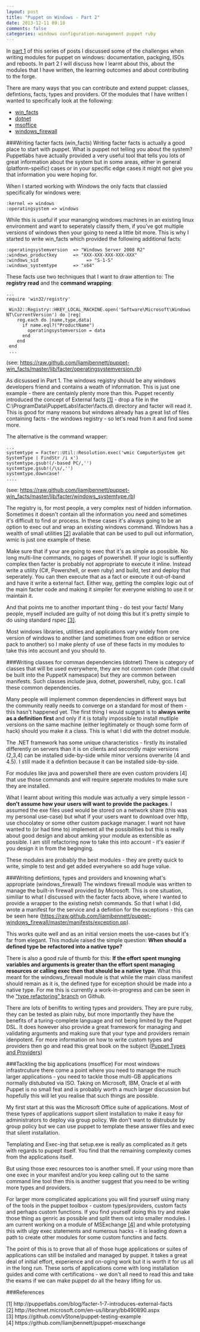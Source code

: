 ```yaml
---
layout: post
title: "Puppet on Windows - Part 2"
date: 2013-12-11 09:18
comments: false
categories: windows configuration-management puppet ruby
---
```

In <a href="/blog/2013/10/06/puppet-on-windows-part-1">part 1</a> of this series of posts I discussed some of the challenges when writing modules for puppet on windows: documentation, packging, ISOs and reboots. In part 2 I will discuss how I learnt about this, about the modules that I have written, the learning outcomes and about contributing to the forge.

There are many ways that you can contribute and extend puppet: classes, defintions, facts, types and providers. Of the modules that I have written I wanted to specifically look at the following:

* <a href="http://forge.puppetlabs.com/liamjbennett/win_facts">win_facts</a>
* <a href="http://forge.puppetlabs.com/liamjbennett/dotnet">dotnet</a>
* <a href="http://forge.puppetlabs.com/liamjbennett/msoffice">msoffice</a>
* <a href="http://forge.puppetlabs.com/liamjbennett/windows_firewall">windows_firewall</a>

###Writing facter facts (win_facts)
Writing facter facts is actually a good place to start with puppet. What is puppet not telling you about the system? Puppetlabs have actually provided a very useful tool that tells you lots of great information about the system but in some areas, either in general (platform-speific) cases or in your specific edge cases it might not give you that information you were hoping for.

When I started working with Windows the only facts that classied specifically for windows were:
   
    :kernel => windows
    :operatingsystem => windows

While this is useful if your mananging windows machines in an existing linux environment and want to seperately classify them, if you've got multiple versions of windows then your going to need a little bit more. This is why I started to write win_facts which provided the following additional facts:

    :operatingsystemversion  => "Windows Server 2008 R2"
    :windows_productkey      => "XXX-XXX-XXX-XXX-XXX"
    :windows_sid                  => "S-1-S"
    :windows_systemtype      => "x64"

These facts use two techniques that I want to draw attention to: The **registry read** and the **command wrapping**:

    ...
    require 'win32/registry'
    
     Win32::Registry::HKEY_LOCAL_MACHINE.open('Software\Microsoft\Windows NT\CurrentVersion') do |reg|
        reg.each do |name,type,data|
          if name.eql?("ProductName")
            operatingsystemversion = data
          end
        end
     end
     ...

(see: https://raw.github.com/liamjbennett/puppet-win_facts/master/lib/facter/operatingsystemversion.rb)

As dicsussed in Part 1. The windows registry should be any windows developers friend and contains a weath of information. This is just one example - there are centainly plenty more than this. Puppet recently introduced the concept of External facts [[1]](#53f76edfd65c1180adcd08fb6eb7bd45) - drop a file in the C:\ProgramData\PuppetLabs\facter\facts.d\ directory and facter will read it. This is good for many reasons but windows already has a great list of files containing facts - the windows registry - so let's read from it and find some more.

The alternative is the command wrapper:

    ...
    systemtype = Facter::Util::Resolution.exec('wmic ComputerSystem get SystemType | FindStr /i x')
    systemtype.gsub!(/-based PC/,'')
    systemtype.gsub!(/\s/,'')
    systemtype.downcase!
    ....

(see: https://raw.github.com/liamjbennett/puppet-win_facts/master/lib/facter/windows_systemtype.rb)

The registry is, for most people, a very complex nest of hidden information. Sometimes it doesn't contain all the information you need and sometimes it's difficult to find or process. In these cases it's always going to be an option to exec out and wrap an existing windows command. Windows has a wealth of small utilities [[2]](#347ddd0bb5273c14a5cce0688cef7939) avaliable that can be used to pull out information, wmic is just one example of these.

Make sure that if your are going to exec that it's as simple as possible. No long multi-line commands, no pages of powershell. If your logic is suffiently complex then facter is probably not appropriate to execute it inline. Instead write a utility (C#, Powershell, or even ruby) and build, test and deploy that seperately. You can then execute that as a fact or execute it out-of-band and have it write a external fact. Either way, getting the complex logic out of the main facter code and making it simpiler for everyone wishing to use it or maintain it.

And that points me to another important thing - do test your facts! Many people, myself included are guilty of not doing this but it's pretty simple to do using standard rspec [[3]](#9d7fcbe9e40e5fac0ea095bfdfdae797).

Most windows libraries, utilities and applications vary widely from one version of windows to another (and sometimes from one edition or service pack to another) so I make plenty of use of these facts in my modules to take this into account and you should to.

###Writing classes for comman dependencies (dotnet)
There is category of classes that will be used everywhere, they are not common code (that could be built into the PuppetX namespace) but they are common between manifests. Such classes include java, dotnet, powershell, ruby, gcc. I call these common dependencies. 

Many people will implement common dependencies in different ways but the community really needs to converge on a standard for most of them - this hasn't happened yet. The first thing I would suggest is to **always write as a definition first** and only if it is totally impossible to install mutliple versions on the same machine (either legitimately or though some form of hack) should you make it a class. This is what I did with the dotnet module.

The .NET framework has some unique characteristics - firstly its installed differently on servers than it is on clients and secondly major versions (2,3,4) can be installed side-by-side while minor versions overwrite (4 and 4.5). I still made it a defintion because it can be installed side-by-side.

For modules like java and powershell there are even custom providers [4] that use those commands and will require seperate modules to make sure they are installed.

What I learnt about writing this module was actually a very simple lesson - **don't assume how your users will want to provide the packages**. I assumed the exe files used would be stored on a network share (this was my personal use-case) but what if your users want to download over http, use chocolatey or some other custom package manager. I want not have wanted to (or had time to) implement all the possibilities but this is really about good design and about amking your module as extensible as possible. I am still refactoring now to take this into account - it's easier if you design it in from the beginging.

These modules are probably the best modules - they are pretty quick to write, simple to test and get added everywhere so add huge value. 

###Writing defintions, types and providers and knowning what's appropriate (windows_firewall)
The windows firewall module was written to manage the built-in firewall provided by Microsoft. This is one situation, similiar to what I discussed with the facter facts above, where I wanted to provide a wrapper to the existing netsh commands. So that I what I did, wrote a manifest for the service and a defintion for the exceptions - this can be seen here (https://raw.github.com/liamjbennett/puppet-windows_firewall/master/manifests/exception.pp).

This works quite well and as an initial version meets the use-cases but it's far from elegant. This module raised the simple question: **When should a defined type be refactored into a native type?**

There is also a good rule of thumb for this: **If the effort spent munging variables and arguments is greater than the effort spent managing resources or calling exec then that should be a native type**. What this meant for the windows_firewall module is that while the main class manifest should remain as it is, the defined type for exception should be made into a native type. For me this is currently a work-in-progress and can be seen in the <a href="https://github.com/liamjbennett/puppet-windows_firewall/tree/type_refactoring">"type refactoring" branch</a> on Github.

There are lots of benifits to writing types and providers. They are pure ruby, they can be tested as plain ruby, but more importantly they have the benefits of a turing-complete language and not being limited by the Puppet DSL. It does however also provide a great framework for managing and validating arguments and making sure that your type and providers remain idenpotent. For more information on how to write custom types and providers then go and read this great book on the subject (<a href="http://www.amazon.co.uk/Puppet-Types-Providers-Dan-Bode-ebook/dp/B00ANCH2GK/">Puppet Types and Providers</a>)

###Tackling the big applications (msoffice)
For most windows infrastrcuture there come a point where you need to manage the much larger applications - you need to tackle those multi-GB applications normally distubuted via ISO. Taking on Microsoft, IBM, Oracle et al with Puppet is no small feat and is probably worth a much larger discussion but hopefully this will let you realise that such things are possible.

My first start at this was the Microsoft Office suite of applications. Most of these types of applications support silent installation to make it easy for administrators to deploy via group policy. We don't want to distrubute by group policy but we can use puppet to template these answer files and exec that silent installation.

Templating and Exec-ing that setup.exe is really as complicated as it gets with regards to pupept itself. You find that the remaining complexity comes from the applications itself. 

But using those exec resources too is another smell. If your using more than one exec in your manifest and/or you keep calling out to the same command line tool then this is another suggest that you need to be writing more types and providers. 

For larger more complicated applications you will find yourself using many of the tools in the puppet toolbox - custom types/providers, custom facts and perhaps custom functions. If you find yourself doing this try and make those thing as genric as possible and split them out into smaller modules. I am current working on a module of MSExchange [[4]](#ce43fac37be445f0bb6a6c9d74b55752) and while prototyping this with ulgy exec statements and numerous hacks - it is leading down a path to create other modules for some custom functins and facts. 

The point of this is to prove that all of those huge applications or suites of applications can still be installed and managed by puppet. It takes a great deal of initial effort, experience and on-oging work but it is worth it for us all in the long run. These sorts of applications come with long installation guides and come with certifications - we don't all need to read this and take the exams if we can make puppet do all the heavy lifting for us.

###References
<ul style="list-style-type: none; padding:0; margin:0;">
  <li>
    <a name="53f76edfd65c1180adcd08fb6eb7bd45">[1] http://puppetlabs.com/blog/facter-1-7-introduces-external-facts </a>
  </li>
  <li>
    <a name="347ddd0bb5273c14a5cce0688cef7939">[2] http://technet.microsoft.com/en-us/library/bb490890.aspx </a>
  </li>
  <li>
    <a name="9d7fcbe9e40e5fac0ea095bfdfdae797">[3] https://github.com/vStone/puppet-testing-example </a>
  </li>
  <li>
    <a name="ce43fac37be445f0bb6a6c9d74b55752">[4] https://github.com/liamjbennett/puppet-msexchange </a>
  </li>
</ul> 
